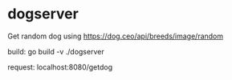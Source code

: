 # dogserver
Get random dog using https://dog.ceo/api/breeds/image/random

build: go build -v ./dogserver

request: localhost:8080/getdog

